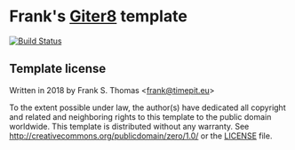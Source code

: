 # Frank's [Giter8][g8] template
[![Build Status](https://travis-ci.org/fthomas/base.g8.svg?branch=master)](https://travis-ci.org/fthomas/base.g8)

## Template license

Written in 2018 by Frank S. Thomas <<frank@timepit.eu>>

To the extent possible under law, the author(s) have dedicated all copyright
and related and neighboring rights to this template to the public domain
worldwide. This template is distributed without any warranty. See
<http://creativecommons.org/publicdomain/zero/1.0/> or the
[LICENSE](https://github.com/fthomas/base.g8/blob/master/LICENSE) file.

[g8]: http://www.foundweekends.org/giter8/
